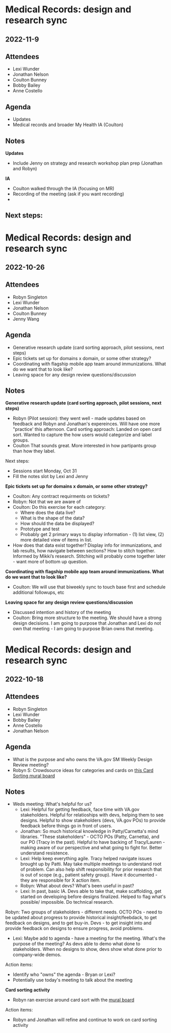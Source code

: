 # Medical Records: design and research sync

## 2022-11-9 

## Attendees
- Lexi Wunder
- Jonathan Nelson
- Coulton Bunney
- Bobby Bailey
- Anne Costello 

## Agenda
- Updates 
- Medical records and broader My Health IA (Coulton)

## Notes

**Updates** 
- Include Jenny on strategy and research workshop plan prep (Jonathan and Robyn) 

**IA** 
- Coulton walked through the IA (focusing on MR) 
- Recording of the meeting (ask if you want recording) 
- 
Next steps: 
- 





# Medical Records: design and research sync

## 2022-10-26 

## Attendees
- Robyn Singleton 
- Lexi Wunder
- Jonathan Nelson
- Coulton Bunney
- Jenny Wang 

## Agenda
- Generative research update (card sorting approach, pilot sessions, next steps) 
- Epic tickets set up for domains x domain, or some other strategy? 
- Coordinating with flagship mobile app team around immunizations. What do we want that to look like? 
- Leaving space for any design review questions/discussion

## Notes

**Generative research update (card sorting approach, pilot sessions, next steps)** 
  - Robyn (Pilot session): they went well - made updates based on feedback and Robyn and Jonathan's expereinces. Will have one more "practice' this afternoon. Card sorting approach: Landed on open card sort.  Wanted to capture the how users would categorize and label groups.
  - Coulton That sounds great. More interested in how partipants group than how they label. 

Next steps: 
- Sessions start Monday, Oct 31 
- Fill the notes slot by Lexi and Jenny  

**Epic tickets set up for domains x domain, or some other strategy?** 

- Coulton: Any contract requirments on tickets? 
- Robyn: Not that we are aware of 
- Coulton: Do this exercise for each category:
   - Where does the data live?
   - What is the shape of the data?
   - How should the data be displayed?
   - Prototype and test
   - Probably get 2 primary ways to display information - (1) list view, (2) more detailed view of items in list.
- How does that data exist together? Display info for immunizations, and lab results, how navigate between sections? How to stitch together. Informed by Mikki’s research.
Stitching will probably come together later - want more of bottom up question. 

**Coordinating with flagship mobile app team around immunizations. What do we want that to look like?** 

- Coulton: We will use that biweekly sync to touch base first and schedule additional followups, etc 

**Leaving space for any design review questions/discussion**

- Discussed intention and history of the meeting 
- Coulton: Bring more structure to the meeting. We should have a strong design decisions. I am going to purpose that Jonathan and Lexi do not own that meeting - I am going to purpose Brian owns that meeting.


# Medical Records: design and research sync

## 2022-10-18 

## Attendees
- Robyn Singleton 
- Lexi Wunder
- Bobby Bailey 
- Anne Costello 
- Jonathan Nelson

## Agenda
- What is the purpose and who owns the VA.gov SM Weekly Design Review meeting? 
- Robyn S: Crowdsource ideas for categories and cards on [this Card Sorting mural board](https://app.mural.co/t/adhoccorporateworkspace2583/m/adhoccorporateworkspace2583/1657220913258/6fcf8b252749414f8881e6751f3654344f4cbad7?sender=u24af215c7d9bf806b8545488)

## Notes
- Weds meeting: What's helpful for us? 
  - Lexi: Helpful for getting feedback, face time with VA.gov stakeholders. Helpful for relatioships with devs, helping them to see designs. Helpful to show stakeholders (devs, VA.gov POs) to provide feedback before things go in front of users. 
  - Jonathan: So much historical knowledge in Patty/Carnetta's mind libraries. "These stakeholders" - OCTO POs (Patty, Carnetta), and our PO (Tracy in the past). Helpful to have backing of Tracy/Lauren - making aware of our perspective and what going to fight for. Better understand resistence. 
  - Lexi: Help keep everything agile. Tracy helped navigate issues brought up by Patti. May take multiple meetings to understand root of problem. Can also help shift responsibility for prior research that is out of scope (e.g., patient safety group). Have it documented - they are responsible for X action item. 
  - Robyn: What about devs? What's been useful in past? 
  - Lexi: In past, basic IA. Devs able to take that, make scaffolding, get started on developing before designs finalized. Helped to flag what's possible/ impossible. Do technical research. 

Robyn: Two groups of stakeholders - different needs. OCTO POs - need to be updated about progress to provide historical insight/feebdack, to get feedback on designs, and to get buy-in. Devs - to get insight into and provide feedback on designs to ensure progress, avoid problems. 
  - Lexi: Maybe add to agenda - have a meeting for the meeting. What's the purpose of the meeting? As devs able to demo what done to stakeholders. When no designs to show, devs show what done prior to company-wide demos. 

Action items: 
  - Identify who "owns" the agenda - Bryan or Lexi? 
  - Potentially use today's meeting to talk about the meeting


**Card sorting activity**

- Robyn ran exercise around card sort with the [mural board](https://app.mural.co/t/adhoccorporateworkspace2583/m/adhoccorporateworkspace2583/1657220913258/6fcf8b252749414f8881e6751f3654344f4cbad7?sender=u24af215c7d9bf806b8545488)

Action items: 
 - Robyn and Jonathan will refine and continue to work on card sorting activity 
 


